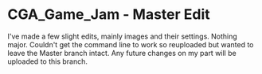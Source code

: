 # CGA_Game_Jam - Master Edit
I've made a few slight edits, mainly images and their settings. Nothing major.
Couldn't get the command line to work so reuploaded but wanted to leave the Master branch intact.
Any future changes on my part will be uploaded to this branch.
